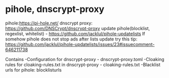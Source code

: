 # pihole, dnscrypt-proxy
pihole:https://pi-hole.net/
dnscrypt proxy: https://github.com/DNSCrypt/dnscrypt-proxy
update pihole(blocklist, regexlist, whitelist) - https://github.com/jacklul/pihole-updatelists
If somehow pihole does not stop ads after lists update try this tip: https://github.com/jacklul/pihole-updatelists/issues/23#issuecomment-646211738

Contains 
-Configuration for dnscrypt-proxy - dnscrypt-proxy.toml
-Cloaking rules for cloaking-rules.txt in dnscrypt-proxy - cloaking-rules.txt
-Blacklist urls for pihole: blocklisturls
